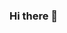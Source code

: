 ### Hi there 👋

<!--
**Apeksha1810/Apeksha1810** is a ✨ _special_ ✨ repository because its `README.md` (this file) appears on your GitHub profile.

Here are some ideas to get you started:

 🔭 I’m currently working on ...
 🌱 I’m currently learning AI-M.
- 👯 I’m looking to collaborate on ...
- 🤔 I’m looking for help with ...
 💬 Ask me about UI development , web development etc
 📫 How to reach me 18apeksha@gmail.com
- 😄 Pronouns: ...
 ⚡ Fun fact "Sketches come alive with my pencil!" 🎨✨
-->
